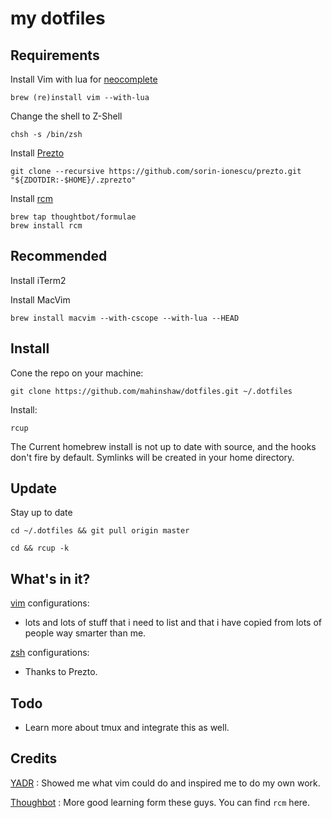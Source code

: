 my dotfiles
===========

Requirements
------------

Install Vim with lua for [neocomplete](https://github.com/Shougo/neocomplete.vim)

    brew (re)install vim --with-lua

Change the shell to Z-Shell

    chsh -s /bin/zsh

Install [Prezto](https://github.com/sorin-ionescu/prezto)

    git clone --recursive https://github.com/sorin-ionescu/prezto.git "${ZDOTDIR:-$HOME}/.zprezto"

Install [rcm](https://github.com/thoughtbot/rcm)

    brew tap thoughtbot/formulae
    brew install rcm

Recommended
-----------

Install iTerm2

Install MacVim

    brew install macvim --with-cscope --with-lua --HEAD

Install
-------

Cone the repo on your machine:

    git clone https://github.com/mahinshaw/dotfiles.git ~/.dotfiles

Install:

    rcup

The Current homebrew install is not up to date with source, and the hooks don't fire by default.
Symlinks will be created in your home directory.

Update
------

Stay up to date

    cd ~/.dotfiles && git pull origin master

    cd && rcup -k

What's in it?
-------------

[vim](https://www.vim.org/) configurations:

* lots and lots of stuff that i need to list and that i have copied from lots of people way smarter than me.

[zsh](www.zsh.org) configurations:

* Thanks to Prezto.

Todo
----
* Learn more about tmux and integrate this as well.

Credits
-------

[YADR](https://github.com/skwp/dotfiles) : Showed me what vim could do and inspired me to do my own work.

[Thoughbot](https://github.com/thoughbot/dotfiles) : More good learning form these guys.  You can find `rcm` here.
